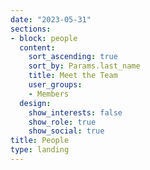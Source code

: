 ```yaml
---
date: "2023-05-31"
sections:
- block: people
  content:
    sort_ascending: true
    sort_by: Params.last_name
    title: Meet the Team
    user_groups:
    - Members
  design:
    show_interests: false
    show_role: true
    show_social: true
title: People
type: landing
---
```

